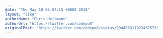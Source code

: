 ```yaml
---
date: "Thu May 10 05:57:15 +0000 2018"
layout: "like"
authorName: "Chris Heilmann"
authorUrl: "https://twitter.com/codepo8"
originalPost: "https://twitter.com/codepo8/status/994456311923437573"
---
```

